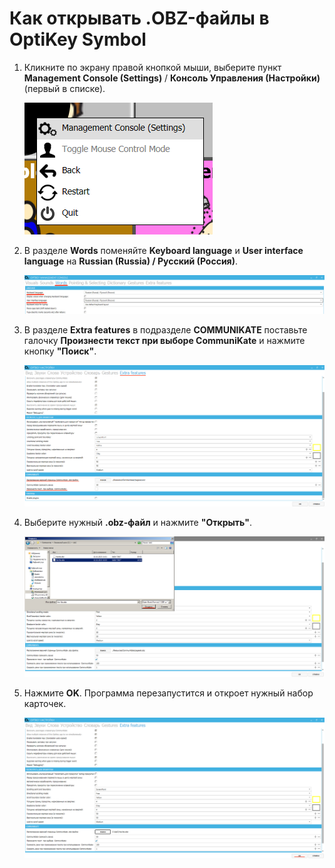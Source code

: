 # Как открывать .OBZ-файлы в OptiKey Symbol

1. Кликните по экрану правой кнопкой мыши, выберите пункт __Management Console (Settings)__ / __Консоль Управления (Настройки)__ (первый в списке).

    ![](./optikey_1.png)

2. В разделе __Words__ поменяйте __Keyboard language__ и __User interface language__ на __Russian (Russia) / Русский (Россия)__.

    ![](./optikey_2.png)

3. В разделе __Extra features__ в подразделе __COMMUNIKATE__ поставьте галочку __Произнести текст при выборе CommuniKate__ и нажмите кнопку __"Поиск"__.

    ![](./optikey_3.png)
  
4. Выберите нужный __.obz-файл__ и нажмите __"Открыть"__.

    ![](./optikey_4.png)

5. Нажмите __OK__. Программа перезапустится и откроет нужный набор карточек.

    ![](./optikey_5.png)
